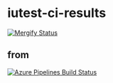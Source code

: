 # iutest-ci-results

[![Mergify Status](https://gh.mergify.io/badges/srz-zumix/iutest-ci-results.png?style=cut)](https://mergify.io)

## from

[![Azure Pipelines Build Status](https://dev.azure.com/srz-zumix/iutest/_apis/build/status/srz-zumix.iutest?branchName=master)](https://dev.azure.com/srz-zumix/iutest/_build/latest?definitionId=4)
